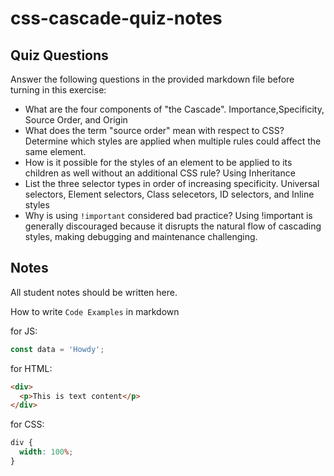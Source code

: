 # css-cascade-quiz-notes

## Quiz Questions

Answer the following questions in the provided markdown file before turning in this exercise:

- What are the four components of "the Cascade".
  Importance,Specificity, Source Order, and Origin
- What does the term "source order" mean with respect to CSS?
  Determine which styles are applied when multiple rules could affect the same element.
- How is it possible for the styles of an element to be applied to its children as well without an additional CSS rule?
  Using Inheritance
- List the three selector types in order of increasing specificity.
  Universal selectors, Element selectors, Class selecetors, ID selectors, and Inline styles
- Why is using `!important` considered bad practice?
  Using !important is generally discouraged because it disrupts the natural flow of cascading styles, making debugging and maintenance challenging.

## Notes

All student notes should be written here.

How to write `Code Examples` in markdown

for JS:

```javascript
const data = 'Howdy';
```

for HTML:

```html
<div>
  <p>This is text content</p>
</div>
```

for CSS:

```css
div {
  width: 100%;
}
```
